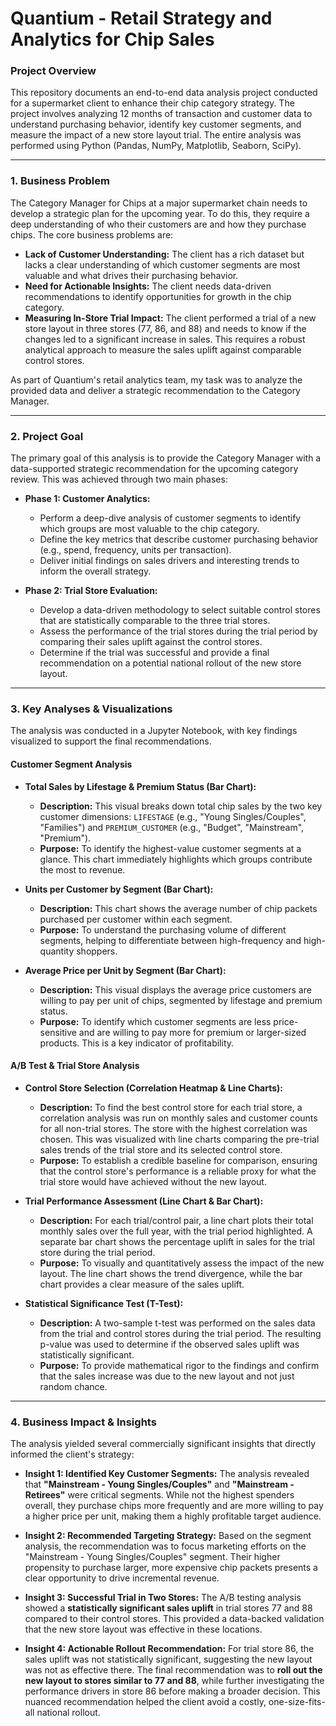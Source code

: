 # Quantium - Retail Strategy and Analytics for Chip Sales

### **Project Overview**
This repository documents an end-to-end data analysis project conducted for a supermarket client to enhance their chip category strategy. The project involves analyzing 12 months of transaction and customer data to understand purchasing behavior, identify key customer segments, and measure the impact of a new store layout trial. The entire analysis was performed using Python (Pandas, NumPy, Matplotlib, Seaborn, SciPy).

---

### **1. Business Problem**

The Category Manager for Chips at a major supermarket chain needs to develop a strategic plan for the upcoming year. To do this, they require a deep understanding of who their customers are and how they purchase chips. The core business problems are:

*   **Lack of Customer Understanding:** The client has a rich dataset but lacks a clear understanding of which customer segments are most valuable and what drives their purchasing behavior.
*   **Need for Actionable Insights:** The client needs data-driven recommendations to identify opportunities for growth in the chip category.
*   **Measuring In-Store Trial Impact:** The client performed a trial of a new store layout in three stores (77, 86, and 88) and needs to know if the changes led to a significant increase in sales. This requires a robust analytical approach to measure the sales uplift against comparable control stores.

As part of Quantium's retail analytics team, my task was to analyze the provided data and deliver a strategic recommendation to the Category Manager.

---

### **2. Project Goal**

The primary goal of this analysis is to provide the Category Manager with a data-supported strategic recommendation for the upcoming category review. This was achieved through two main phases:

*   **Phase 1: Customer Analytics:**
    *   Perform a deep-dive analysis of customer segments to identify which groups are most valuable to the chip category.
    *   Define the key metrics that describe customer purchasing behavior (e.g., spend, frequency, units per transaction).
    *   Deliver initial findings on sales drivers and interesting trends to inform the overall strategy.

*   **Phase 2: Trial Store Evaluation:**
    *   Develop a data-driven methodology to select suitable control stores that are statistically comparable to the three trial stores.
    *   Assess the performance of the trial stores during the trial period by comparing their sales uplift against the control stores.
    *   Determine if the trial was successful and provide a final recommendation on a potential national rollout of the new store layout.

---

### **3. Key Analyses & Visualizations**

The analysis was conducted in a Jupyter Notebook, with key findings visualized to support the final recommendations.

#### **Customer Segment Analysis**
*   **Total Sales by Lifestage & Premium Status (Bar Chart):**
    *   **Description:** This visual breaks down total chip sales by the two key customer dimensions: `LIFESTAGE` (e.g., "Young Singles/Couples", "Families") and `PREMIUM_CUSTOMER` (e.g., "Budget", "Mainstream", "Premium").
    *   **Purpose:** To identify the highest-value customer segments at a glance. This chart immediately highlights which groups contribute the most to revenue.

*   **Units per Customer by Segment (Bar Chart):**
    *   **Description:** This chart shows the average number of chip packets purchased per customer within each segment.
    *   **Purpose:** To understand the purchasing volume of different segments, helping to differentiate between high-frequency and high-quantity shoppers.

*   **Average Price per Unit by Segment (Bar Chart):**
    *   **Description:** This visual displays the average price customers are willing to pay per unit of chips, segmented by lifestage and premium status.
    *   **Purpose:** To identify which customer segments are less price-sensitive and are willing to pay more for premium or larger-sized products. This is a key indicator of profitability.

#### **A/B Test & Trial Store Analysis**
*   **Control Store Selection (Correlation Heatmap & Line Charts):**
    *   **Description:** To find the best control store for each trial store, a correlation analysis was run on monthly sales and customer counts for all non-trial stores. The store with the highest correlation was chosen. This was visualized with line charts comparing the pre-trial sales trends of the trial store and its selected control store.
    *   **Purpose:** To establish a credible baseline for comparison, ensuring that the control store's performance is a reliable proxy for what the trial store would have achieved without the new layout.

*   **Trial Performance Assessment (Line Chart & Bar Chart):**
    *   **Description:** For each trial/control pair, a line chart plots their total monthly sales over the full year, with the trial period highlighted. A separate bar chart shows the percentage uplift in sales for the trial store during the trial period.
    *   **Purpose:** To visually and quantitatively assess the impact of the new layout. The line chart shows the trend divergence, while the bar chart provides a clear measure of the sales uplift.

*   **Statistical Significance Test (T-Test):**
    *   **Description:** A two-sample t-test was performed on the sales data from the trial and control stores during the trial period. The resulting p-value was used to determine if the observed sales uplift was statistically significant.
    *   **Purpose:** To provide mathematical rigor to the findings and confirm that the sales increase was due to the new layout and not just random chance.

---

### **4. Business Impact & Insights**

The analysis yielded several commercially significant insights that directly informed the client's strategy:

*   **Insight 1: Identified Key Customer Segments:** The analysis revealed that **"Mainstream - Young Singles/Couples"** and **"Mainstream - Retirees"** were critical segments. While not the highest spenders overall, they purchase chips more frequently and are more willing to pay a higher price per unit, making them a highly profitable target audience.

*   **Insight 2: Recommended Targeting Strategy:** Based on the segment analysis, the recommendation was to focus marketing efforts on the "Mainstream - Young Singles/Couples" segment. Their higher propensity to purchase larger, more expensive chip packets presents a clear opportunity to drive incremental revenue.

*   **Insight 3: Successful Trial in Two Stores:** The A/B testing analysis showed a **statistically significant sales uplift** in trial stores 77 and 88 compared to their control stores. This provided a data-backed validation that the new store layout was effective in these locations.

*   **Insight 4: Actionable Rollout Recommendation:** For trial store 86, the sales uplift was not statistically significant, suggesting the new layout was not as effective there. The final recommendation was to **roll out the new layout to stores similar to 77 and 88**, while further investigating the performance drivers in store 86 before making a broader decision. This nuanced recommendation helped the client avoid a costly, one-size-fits-all national rollout.

